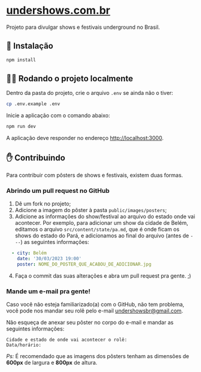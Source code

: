 # [undershows.com.br](https://undershows.com.br)
Projeto para divulgar shows e festivais underground no Brasil.

## :wrench: Instalação
```bash
npm install
```

## :woman_technologist: Rodando o projeto localmente
Dentro da pasta do projeto, crie o arquivo `.env` se ainda não o tiver:
```bash
cp .env.example .env
```

Inicie a aplicação com o comando abaixo:
```bash
npm run dev
```

A aplicação deve responder no endereço [http://localhost:3000](http://localhost:3000).

## :raised_hand: Contribuindo
Para contribuir com pôsters de shows e festivais, existem duas formas.

### Abrindo um pull request no GitHub

1. Dê um fork no projeto;
2. Adicione a imagem do pôster à pasta `public/images/posters`;
3. Adicione as informações do show/festival ao arquivo do estado onde vai acontecer. Por exemplo, para adicionar um show da cidade de Belém, editamos o arquivo `src/content/state/pa.md`, que é onde ficam os shows do estado do Pará, e adicionamos ao final do arquivo (antes de `---`) as seguintes informações:
```yml
  - city: Belém
    date: '30/03/2023 19:00'
    poster: NOME_DO_POSTER_QUE_ACABOU_DE_ADICIONAR.jpg
```

4. Faça o commit das suas alterações e abra um pull request pra gente. ;)

### Mande um e-mail pra gente!
Caso você não esteja familiarizado(a) com o GitHub, não tem problema, você pode nos mandar seu rolê pelo e-mail [undershowsbr@gmail.com](mailto:undershowsbr@gmail.com).

Não esqueça de anexar seu pôster no corpo do e-mail e mandar as seguintes informações:
```
Cidade e estado de onde vai acontecer o rolê:
Data/horário:
```

_Ps:_ É recomendado que as imagens dos pôsters tenham as dimensões de **600px** de largura e **800px** de altura.
